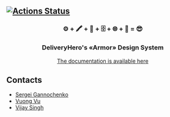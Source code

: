 [![Actions Status](https://github.com/deliveryhero/armor/workflows/CI.REACT/badge.svg)](https://github.com/deliveryhero/armor/actions)
---

<p align="center">
  <h3 align="center">⚙️ + 🖍️ + 🍪 + 🗄️ + 🌐 + 🔎 = 😎</h3>
  <h3 align="center">DeliveryHero's &laquo;Armor&raquo; Design System</h3>

  <p align="center">
    <a href="https://armor.deliveryhero.com/251886272/p/9993b1-introduction">The documentation is available here</a>
  </p>
</p>

## Contacts

 - [Sergei Gannochenko](mailto:sergei.gannochenko@deliveryhero.com)
 - [Vuong Vu](mailto:vu.vuong@deliveryhero.com)
 - [Vijay Singh](mailto:vijay.singh@deliveryhero.com)
